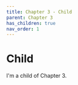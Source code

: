 ```yaml
---
title: Chapter 3 - Child
parent: Chapter 3
has_children: true
nav_order: 1
---
```


# Child
I'm a child of Chapter 3.
